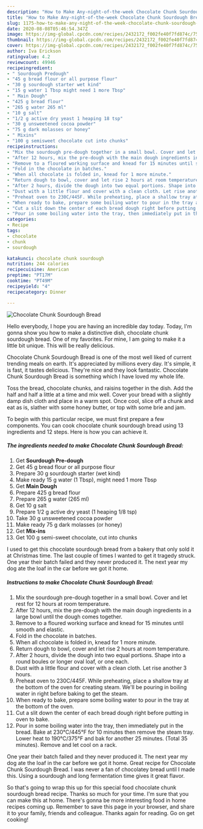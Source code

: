 ```yaml
---
description: "How to Make Any-night-of-the-week Chocolate Chunk Sourdough Bread"
title: "How to Make Any-night-of-the-week Chocolate Chunk Sourdough Bread"
slug: 1175-how-to-make-any-night-of-the-week-chocolate-chunk-sourdough-bread
date: 2020-08-08T05:46:54.347Z
image: https://img-global.cpcdn.com/recipes/2432172_f002fe40f7fd874c/751x532cq70/chocolate-chunk-sourdough-bread-recipe-main-photo.jpg
thumbnail: https://img-global.cpcdn.com/recipes/2432172_f002fe40f7fd874c/751x532cq70/chocolate-chunk-sourdough-bread-recipe-main-photo.jpg
cover: https://img-global.cpcdn.com/recipes/2432172_f002fe40f7fd874c/751x532cq70/chocolate-chunk-sourdough-bread-recipe-main-photo.jpg
author: Iva Erickson
ratingvalue: 4.2
reviewcount: 49946
recipeingredient:
- " Sourdough Predough"
- "45 g bread flour or all purpose flour"
- "30 g sourdough starter wet kind"
- "15 g water 1 Tbsp might need 1 more Tbsp"
- " Main Dough"
- "425 g bread flour"
- "265 g water 265 ml"
- "10 g salt"
- "1/2 g active dry yeast 1 heaping 18 tsp"
- "30 g unsweetened cocoa powder"
- "75 g dark molasses or honey"
- " Mixins"
- "100 g semisweet chocolate cut into chunks"
recipeinstructions:
- "Mix the sourdough pre-dough together in a small bowl. Cover and let rest for 12 hours at room temperature."
- "After 12 hours, mix the pre-dough with the main dough ingredients in a large bowl until the dough comes together."
- "Remove to a floured working surface and knead for 15 minutes until smooth and elastic."
- "Fold in the chocolate in batches."
- "When all chocolate is folded in, knead for 1 more minute."
- "Return dough to bowl, cover and let rise 2 hours at room temperature."
- "After 2 hours, divide the dough into two equal portions. Shape into a round boules or longer oval loaf, or one each."
- "Dust with a little flour and cover with a clean cloth. Let rise another 3 hours."
- "Preheat oven to 230C/445F. While preheating, place a shallow tray at the bottom of the oven for creating steam. We&#39;ll be pouring in boiling water in right before baking to get the steam."
- "When ready to bake, prepare some boiling water to pour in the tray at the bottom of the oven."
- "Cut a slit down the center of each bread dough right before putting in oven to bake."
- "Pour in some boiling water into the tray, then immediately put in the bread. Bake at 230°C/445°F for 10 minutes then remove the steam tray. Lower heat to 190°C/375°F and bak for another 25 minutes. (Total 35 minutes). Remove and let cool on a rack."
categories:
- Recipe
tags:
- chocolate
- chunk
- sourdough

katakunci: chocolate chunk sourdough 
nutrition: 244 calories
recipecuisine: American
preptime: "PT17M"
cooktime: "PT49M"
recipeyield: "4"
recipecategory: Dinner

---
```



![Chocolate Chunk Sourdough Bread](https://img-global.cpcdn.com/recipes/2432172_f002fe40f7fd874c/751x532cq70/chocolate-chunk-sourdough-bread-recipe-main-photo.jpg)

Hello everybody, I hope you are having an incredible day today. Today, I'm gonna show you how to make a distinctive dish, chocolate chunk sourdough bread. One of my favorites. For mine, I am going to make it a little bit unique. This will be really delicious.

Chocolate Chunk Sourdough Bread is one of the most well liked of current trending meals on earth. It's appreciated by millions every day. It's simple, it is fast, it tastes delicious. They're nice and they look fantastic. Chocolate Chunk Sourdough Bread is something which I have loved my whole life.

Toss the bread, chocolate chunks, and raisins together in the dish. Add the half and half a little at a time and mix well. Cover your bread with a slightly damp dish cloth and place in a warm spot. Once cool, slice off a chunk and eat as is, slather with some honey butter, or top with some brie and jam.


To begin with this particular recipe, we must first prepare a few components. You can cook chocolate chunk sourdough bread using 13 ingredients and 12 steps. Here is how you can achieve it.

<!--inarticleads1-->

##### The ingredients needed to make Chocolate Chunk Sourdough Bread:

1. Get  **Sourdough Pre-dough**
1. Get 45 g bread flour or all purpose flour
1. Prepare 30 g sourdough starter (wet kind)
1. Make ready 15 g water (1 Tbsp), might need 1 more Tbsp
1. Get  **Main Dough**
1. Prepare 425 g bread flour
1. Prepare 265 g water (265 ml)
1. Get 10 g salt
1. Prepare 1/2 g active dry yeast (1 heaping 1/8 tsp)
1. Take 30 g unsweetened cocoa powder
1. Make ready 75 g dark molasses (or honey)
1. Get  **Mix-ins**
1. Get 100 g semi-sweet chocolate, cut into chunks


I used to get this chocolate sourdough bread from a bakery that only sold it at Christmas time. The last couple of times I wanted to get it tragedy struck. One year their batch failed and they never produced it. The next year my dog ate the loaf in the car before we got it home. 

<!--inarticleads2-->

##### Instructions to make Chocolate Chunk Sourdough Bread:

1. Mix the sourdough pre-dough together in a small bowl. Cover and let rest for 12 hours at room temperature.
1. After 12 hours, mix the pre-dough with the main dough ingredients in a large bowl until the dough comes together.
1. Remove to a floured working surface and knead for 15 minutes until smooth and elastic.
1. Fold in the chocolate in batches.
1. When all chocolate is folded in, knead for 1 more minute.
1. Return dough to bowl, cover and let rise 2 hours at room temperature.
1. After 2 hours, divide the dough into two equal portions. Shape into a round boules or longer oval loaf, or one each.
1. Dust with a little flour and cover with a clean cloth. Let rise another 3 hours.
1. Preheat oven to 230C/445F. While preheating, place a shallow tray at the bottom of the oven for creating steam. We&#39;ll be pouring in boiling water in right before baking to get the steam.
1. When ready to bake, prepare some boiling water to pour in the tray at the bottom of the oven.
1. Cut a slit down the center of each bread dough right before putting in oven to bake.
1. Pour in some boiling water into the tray, then immediately put in the bread. Bake at 230°C/445°F for 10 minutes then remove the steam tray. Lower heat to 190°C/375°F and bak for another 25 minutes. (Total 35 minutes). Remove and let cool on a rack.


One year their batch failed and they never produced it. The next year my dog ate the loaf in the car before we got it home. Great recipe for Chocolate Chunk Sourdough Bread. I was never a fan of chocolatey bread until I made this. Using a sourdough and long fermentation time gives it great flavor. 

So that's going to wrap this up for this special food chocolate chunk sourdough bread recipe. Thanks so much for your time. I'm sure that you can make this at home. There's gonna be more interesting food in home recipes coming up. Remember to save this page in your browser, and share it to your family, friends and colleague. Thanks again for reading. Go on get cooking!
